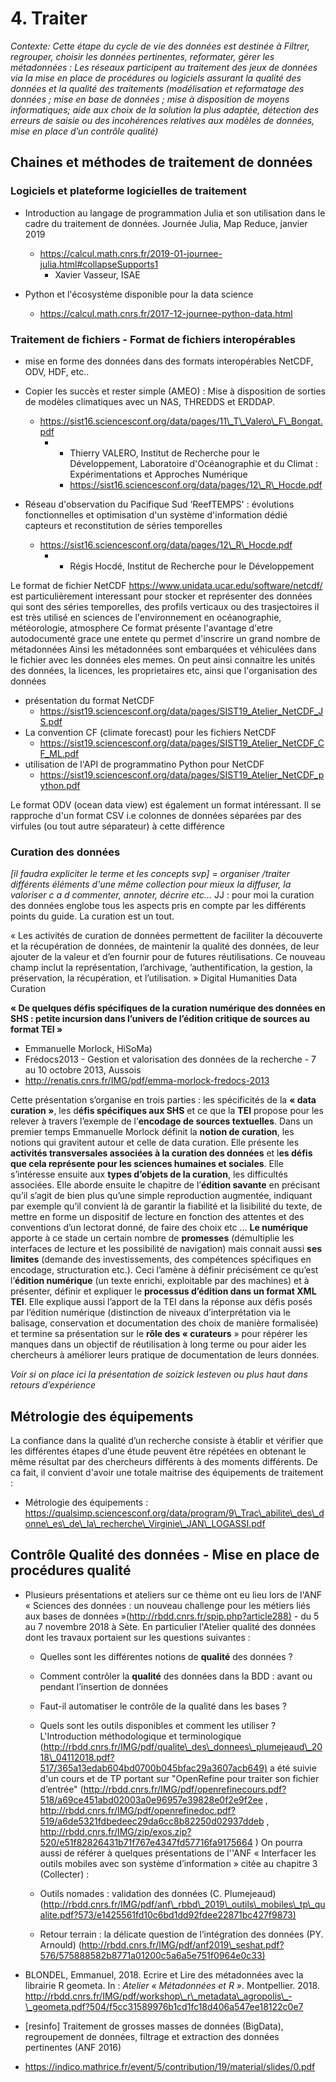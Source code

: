 # 4. Traiter

*Contexte: Cette étape du cycle de vie des données est destinée à Filtrer, regrouper, choisir les données pertinentes, reformater, gérer les métadonnées : Les réseaux participent au traitement des jeux de données via la mise en place de procédures ou logiciels assurant la qualité des données et la qualité des traitements (modélisation et reformatage des données ; mise en base de données ; mise à disposition de moyens informatiques; aide aux choix de la solution la plus adaptée, détection des erreurs de saisie ou des incohérences relatives aux modèles de données, mise en place d’un contrôle qualité)*


## Chaines et méthodes de traitement de données



### Logiciels  et plateforme logicielles de traitement

   * Introduction au langage de programmation Julia et son utilisation dans le cadre du traitement de données. Journée Julia, Map Reduce, janvier 2019
       * <https://calcul.math.cnrs.fr/2019-01-journee-julia.html#collapseSupports1>
           * Xavier Vasseur, ISAE

   * Python et l'écosystème disponible pour la data science
       *   <https://calcul.math.cnrs.fr/2017-12-journee-python-data.html>



### Traitement de fichiers - Format de fichiers interopérables

   * mise en forme des données dans des formats interopérables NetCDF, ODV, HDF, etc..

   * Copier les succès et rester simple (AMEO) : Mise à disposition de sorties de modèles climatiques avec un NAS, THREDDS et ERDDAP.                                      
       * <https://sist16.sciencesconf.org/data/pages/11\_T\_Valero\_F\_Bongat.pdf>
           *  - Thierry VALERO, Institut de Recherche pour le Développement, Laboratoire   d'Océanographie et du Climat : Expérimentations et Approches Numérique
              * <https://sist16.sciencesconf.org/data/pages/12\_R\_Hocde.pdf>

   * Réseau d'observation du Pacifique Sud ‘ReefTEMPS' : évolutions fonctionnelles et optimisation d'un système d'information dédié capteurs et reconstitution de séries temporelles                   
       *   <https://sist16.sciencesconf.org/data/pages/12\_R\_Hocde.pdf>                     
           * - Régis Hocdé, Institut de Recherche pour le Développement

Le format de fichier NetCDF https://www.unidata.ucar.edu/software/netcdf/
est particulièrement interessant pour stocker et représenter des données qui sont des séries temporelles, des profils verticaux ou des trasjectoires
il est très utilisé en sciences de l'environnement en océanographie, météorologie, atmosphere
Ce format présente l'avantage d'etre autodocumenté grace une entete qu permet d'inscrire un grand nombre de métadonnées
Ainsi les métadonnées sont embarquées et véhiculées dans le fichier avec les données eles memes.
On peut ainsi connaitre les unités des données, la licences, les proprietaires etc, ainsi que l'organisation des données

* présentation du format NetCDF
  * https://sist19.sciencesconf.org/data/pages/SIST19_Atelier_NetCDF_JS.pdf
* La convention CF (climate forecast) pour les fichiers NetCDF
  * https://sist19.sciencesconf.org/data/pages/SIST19_Atelier_NetCDF_CF_ML.pdf
* utilisation de l'API de programmatino Python pour NetCDF
  * https://sist19.sciencesconf.org/data/pages/SIST19_Atelier_NetCDF_python.pdf

Le format ODV (ocean data view) est également un format intéressant. Il se rapproche d'un format CSV i.e colonnes de données séparées par des virfules (ou tout autre séparateur)
à cette différence


### Curation des données

*[il faudra expliciter le terme et les concepts svp] = organiser /traiter différents éléments d'une même collection pour mieux la diffuser, la valoriser c a d commenter, annoter, décrire etc...*
JJ : pour moi la curation des données englobe tous les aspects pris en compte par les différents points du guide. La curation est un tout.

« Les activités de curation de données permettent de faciliter la découverte et la récupération de données, de maintenir la qualité des données, de leur ajouter de la valeur et d’en fournir pour de futures réutilisations. Ce nouveau champ inclut la représentation, l’archivage, ’authentification, la gestion, la préservation, la récupération, et l’utilisation. »
Digital Humanities Data Curation


**« De quelques défis spécifiques de la curation numérique des données en SHS : petite incursion dans l’univers de l’édition critique de sources au format TEI »**
* Emmanuelle Morlock, HiSoMa)
* Frédocs2013 - Gestion et valorisation des données de la recherche -  7 au 10 octobre 2013, Aussois     
* http://renatis.cnrs.fr/IMG/pdf/emma-morlock-fredocs-2013

Cette présentation s’organise en trois parties : les spécificités de la **« data curation »**, les d**éfis spécifiques aux SHS** et ce que la **TEI** propose pour les relever 
à travers l’exemple de l’**encodage de sources textuelles**. Dans un  premier temps Emmanuelle Morlock définit la **notion de curation**, les notions qui gravitent autour 
et celle de data curation. Elle présente les **activités transversales associées à la curation des données** et l**es défis que cela représente pour les sciences humaines 
et sociales**. Elle s’intéresse ensuite aux **types d’objets de la curation**, les difficultés associées. Elle aborde ensuite le chapitre de l’**édition savante** en précisant 
qu’il s’agit de bien plus qu’une simple reproduction augmentée, indiquant par exemple qu’il convient là de garantir la fiabilité et la lisibilité du texte, de mettre 
en forme un dispositif de lecture en fonction des attentes et des conventions d’un lectorat donné, de faire des choix etc … **Le numérique** apporte à ce stade un certain 
nombre de **promesses** (démultiplie les interfaces de lecture et les possibilité de navigation) mais connait aussi **ses limites** (demande des investissements, des compétences 
spécifiques en encodage, structuration etc.). Ceci l’amène à définir précisément ce qu’est l’**édition numérique** (un texte enrichi, exploitable par des machines) et à 
présenter, définir et expliquer le **processus d’édition dans un format XML TEI**. Elle explique aussi l’apport de la TEI dans la réponse aux défis posés par l’édition 
numérique (distinction de niveaux d’interprétation via le balisage, conservation et documentation des choix de manière formalisée) et termine sa présentation sur le 
**rôle des « curateurs** » pour répérer les manques dans un objectif de réutilisation à long terme ou pour aider les chercheurs à améliorer leurs pratique de documentation 
de leurs données.

*Voir si on place ici la présentation de soizick lesteven ou plus haut dans retours d’expérience*
  

## Métrologie des équipements

La confiance dans la qualité d’un recherche consiste à établir et vérifier que les différentes étapes d’une étude peuvent être répétées en obtenant le même résultat par des chercheurs différents à des moments différents. De ca fait, il convient d'avoir une totale maitrise des équipements de traitement :

   * Métrologie des équipements : <https://qualsimp.sciencesconf.org/data/program/9\_Trac\_abilite\_des\_donne\_es\_de\_la\_recherche\_Virginie\_JAN\_LOGASSI.pdf>    

## Contrôle Qualité des données - Mise en place de procédures qualité


   * Plusieurs présentations et ateliers sur ce thème ont eu lieu lors de l'ANF « Sciences des données : un nouveau challenge pour les métiers liés aux bases de données »(<http://rbdd.cnrs.fr/spip.php?article288)> - du 5 au 7 novembre 2018 à Sète. En particulier l'Atelier qualité des données dont les travaux portaient sur les questions suivantes : 
       * Quelles sont les différentes notions de **qualité** des données ?
       * Comment contrôler la **qualité** des données dans la BDD : avant ou pendant l’insertion de données
       * Faut-il automatiser le contrôle de la qualité dans les bases ?
       * Quels sont les outils disponibles et comment les utiliser ?    L'Introduction méthodologique et terminologique (<http://rbdd.cnrs.fr/IMG/pdf/qualite\_des\_donnees\_plumejeaud\_2018\_04112018.pdf?517/365a13edab604bd0700b045bfac29a3607acb649)> a été suivie d'un cours et de TP portant sur "OpenRefine pour traiter son fichier d’entrée" (<http://rbdd.cnrs.fr/IMG/pdf/openrefinecours.pdf?518/a69ce451abd02003a0e96957e39828e0f2e9f2ee> , <http://rbdd.cnrs.fr/IMG/pdf/openrefinedoc.pdf?519/a6de5321fdbedeec29da6cc8b82250d02937ddeb> , <http://rbdd.cnrs.fr/IMG/zip/exos.zip?520/e51f82826431b71f767e4347fd57716fa9175664> )
    On pourra aussi de référer à quelques présentations de l''ANF « Interfacer les outils mobiles avec son système d’information » citée au chapitre 3 (Collecter) :

       *  Outils nomades : validation des données (C. Plumejeaud) (<http://rbdd.cnrs.fr/IMG/pdf/anf\_rbbd\_2019\_outils\_mobiles\_tp\_qualite.pdf?573/e1425561fd10c6bd1dd92fdee22871bc427f9873)>
       *  Retour terrain : la délicate question de l’intégration des données (PY. Arnould) (<http://rbdd.cnrs.fr/IMG/pdf/anf2019\_seshat.pdf?576/575888582b8771a01200c5a6a5e751f0964e0c33)>

   * BLONDEL, Emmanuel, 2018. Ecrire et Lire des métadonnées avec la librairie R geometa. In : *Atelier « Métadonnées et R »*. Montpellier. 2018. <http://rbdd.cnrs.fr/IMG/pdf/workshop\_r\_metadata\_agropolis\_-\_geometa.pdf?504/f5cc31589976b1cd1fc18d406a547ee18122c0e7>


   * [resinfo] Traitement de grosses masses de données (BigData), regroupement de données, filtrage et extraction des données pertinentes (ANF 2016)
   * <https://indico.mathrice.fr/event/5/contribution/19/material/slides/0.pdf>



